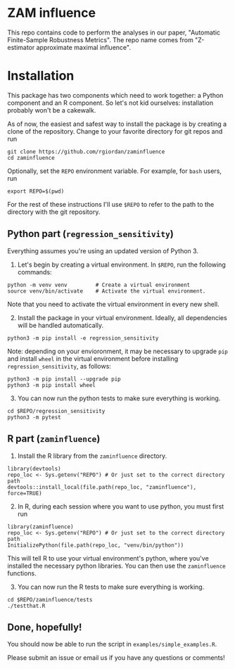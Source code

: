 # ZAM influence

This repo contains code to perform the analyses in our paper,
"Automatic Finite-Sample Robustness Metrics".
The repo name comes from "Z-estimator approximate maximal influence".

# Installation

This package has two components which need to work together: a Python component
and an R component.  So let's not kid ourselves: installation probably won't be
a cakewalk.

As of now, the easiest and safest way to install the package is by creating
a clone of the repository.  Change to your favorite directory for git
repos and run

```
git clone https://github.com/rgiordan/zaminfluence
cd zaminfluence
```

Optionally, set the `REPO` environment variable.  For example, for `bash` users,
run

```
export REPO=$(pwd)
```

For the rest of these instructions I'll use `$REPO` to refer to the path
to the directory with the git repository.

## Python part (`regression_sensitivity`)

Everything assumes you're using an updated version of Python 3.

1. Let's begin by creating a virtual environment.  In `$REPO`, run the following
commands:
```
python -m venv venv         # Create a virtual environment
source venv/bin/activate    # Activate the virtual environment.
```
Note that you need to activate the virtual environment in every new shell.

2. Install the package in your virtual environment.  Ideally, all dependencies
will be handled automatically.
```
python3 -m pip install -e regression_sensitivity
```
Note: depending on your envioronment, it may be necessary to upgrade ``pip``
and install ``wheel`` in the virtual environment before installing
``regression_sensitivity``,
as follows:
```
python3 -m pip install --upgrade pip
python3 -m pip install wheel
```

3. You can now run the python tests to make sure everything is working.
```
cd $REPO/regression_sensitivity
python3 -m pytest
```

## R part (`zaminfluence`)

1. Install the R library from the ``zaminfluence`` directory.
```
library(devtools)
repo_loc <- Sys.getenv("REPO") # Or just set to the correct directory path
devtools::install_local(file.path(repo_loc, "zaminfluence"), force=TRUE)
```

2. In R, during each session where you want to use python, you must first run
```
library(zaminfluence)
repo_loc <- Sys.getenv("REPO") # Or just set to the correct directory path
InitializePython(file.path(repo_loc, "venv/bin/python"))
```
This will tell R to use your virtual environment's python, where you've
installed the necessary python libraries.  You can then
use the `zaminfluence` functions.

3. You can now run the R tests to make sure everything is working.
```
cd $REPO/zaminfluence/tests
./testthat.R
```

## Done, hopefully!

You should now be able to run the script in `examples/simple_examples.R`.

Please submit an issue or email us if you have any questions or comments!
